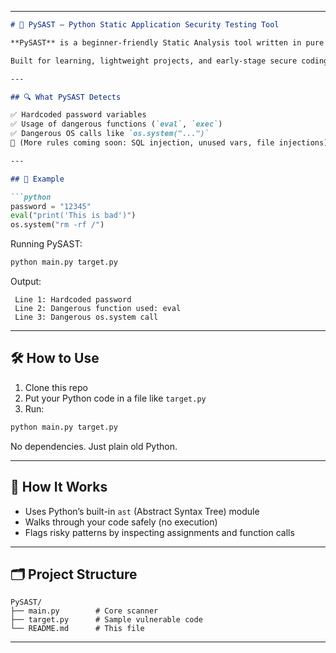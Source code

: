
---

```markdown
# 🧪 PySAST — Python Static Application Security Testing Tool

**PySAST** is a beginner-friendly Static Analysis tool written in pure Python. It scans Python source code for insecure coding patterns and bad practices — without running the code.

Built for learning, lightweight projects, and early-stage secure coding.

---

## 🔍 What PySAST Detects

✅ Hardcoded password variables  
✅ Usage of dangerous functions (`eval`, `exec`)  
✅ Dangerous OS calls like `os.system("...")`  
🚧 (More rules coming soon: SQL injection, unused vars, file injections)

---

## 📂 Example

```python
password = "12345"
eval("print('This is bad')")
os.system("rm -rf /")
```

Running PySAST:

```bash
python main.py target.py
```

Output:

```
 Line 1: Hardcoded password
 Line 2: Dangerous function used: eval
 Line 3: Dangerous os.system call
```

---

## 🛠️ How to Use

1. Clone this repo
2. Put your Python code in a file like `target.py`
3. Run:

```bash
python main.py target.py
```

No dependencies. Just plain old Python.

---

## 🧠 How It Works

- Uses Python’s built-in `ast` (Abstract Syntax Tree) module
- Walks through your code safely (no execution)
- Flags risky patterns by inspecting assignments and function calls

---

## 🗂️ Project Structure

```
PySAST/
├── main.py        # Core scanner
├── target.py      # Sample vulnerable code
└── README.md      # This file
```

---









